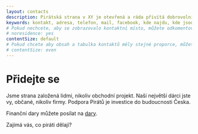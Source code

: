 ```yaml
---
layout: contacts
description: Pirátská strana v XY je otevřená a ráda přivítá dobrovolníky a odpoví na dotazy kritiků.
keywords: kontakt, adresa, telefon, mail, facebook, kde najdu, kde jsou
# Pokud nechcete, aby se zobrazovalo kontaktní místo, můžete odkomentovat následující řádek:
# noresidence: yes
contentSize: default
# Pokud chcete aby obsah a tabulka kontaktů měly stejné proporce, můžete použít:
# contentSize: even
---
```


<div class="o-section-header o-section-header--indented">
  <h1 class="t-h2-alt">Přidejte se</h1>
</div>
Jsme strana založená lidmi, nikoliv obchodní projekt. Naši největší dárci jste vy, občané, nikoliv firmy. Podpora Pirátů je investice do budoucnosti Česka.

Finanční dary můžete posílat na [dary](https://dary.pirati.cz/podpor-kraj/praha/adresne-dary-pro-ks-praha/?p=110106).

Zajímá vás, co piráti dělají? 

